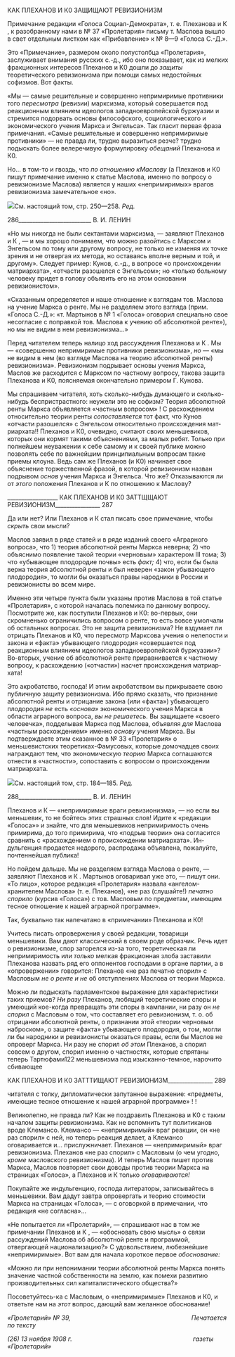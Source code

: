 КАК ПЛЕХАНОВ И К0 ЗАЩИЩАЮТ РЕВИЗИОНИЗМ

Примечание редакции «Голоса Социал-Демократа», т. е. Плеханова и К , к разо­бранному нами в № 37 «Пролетария» письму т. Маслова вышло в свет отдельным ли­стком как «Прибавление» к № 8—9 «Голоса С.-Д.».

Это «Примечание», размером около полустолбца «Пролетария», заслуживает внима­ния русских с.-д., ибо оно показывает, как из мелких фракционных интересов Плеханов и К0 дошли до _защиты_ теоретического ревизионизма при помощи самых недостойных софизмов. Вот факты.

«Мы — самые решительные и совершенно непримиримые противники того _пере­смотра_ (ревизии) марксизма, который совершается под реакционным влиянием идео­логов западноевропейской буржуазии и стремится подорвать основы философского, социологического и экономического учения Маркса и Энгельса». Так гласит первая фраза примечания. «Самые решительные и совершенно непримиримые противники» — не правда ли, трудно выразиться резче? трудно подыскать более велеречивую форму­лировку _обещаний_ Плеханова и К0.

Но... в том-то и гвоздь, что _по отношению кМаслову_ (а Плеханов и К0 пишут приме­чание именно к статье Маслова, именно по вопросу о ревизионизме Маслова) является у наших «непримиримых» врагов ревизионизма замечательное «но».

![](file:///C:/Users/bot32/AppData/Local/Temp/msohtmlclip1/01/clip_image001.png)См. настоящий том, стр. 250—258. _Ред._

  

286__________________________ В. И. ЛЕНИН

«Но мы никогда не были сектантами марксизма, — заявляют Плеханов и К , — и мы хорошо понимаем, что можно разойтись с Марксом и Энгельсом по тому или другому вопросу, не только не изменяя их точке зрения и не отвергая их метода, но оставаясь вполне верным и той, и другому». Следует пример: Кунов, с.-д., в вопросе «о происхо­ждении матриархата», «отчасти разошелся с Энгельсом»; но «только больному челове­ку придет в голову объявить его на этом основании ревизионистом».

«Сказанным определяется и наше отношение к взглядам тов. Маслова на учение Маркса о ренте. Мы не разделяем этого взгляда (прим. «Голоса С.-Д.»: «т. Мартынов в № 1 «Голоса» оговорил специально свое несогласие с поправкой тов. Маслова к учению об абсолютной ренте»), но мы не видим в нем реви­зионизма...»

Перед читателем теперь налицо ход рассуждения Плеханова и К . Мы — «совер­шенно непримиримые противники ревизионизма», _но_ — «мы не видим в нем (во взгля­де Маслова на теорию абсолютной ренты) ревизионизма». Ревизионизм подрывает ос­новы учения Маркса, Маслов же расходится с Марксом по частному вопросу, такова защита Плеханова и К0, поясняемая окончательно примером Г. Кунова.

Мы спрашиваем читателя, хоть сколько-нибудь думающего и сколько-нибудь бес­пристрастного: неужели это не софизм? Теория абсолютной ренты Маркса объявляется «частным вопросом» ! С расхождением относительно теории ренты _сопоставляется_ тот факт, что Кунов «отчасти разошелся» с Энгельсом относительно происхождения мат­риархата!! Плеханов и К0, очевидно, считают своих меньшевиков, которых они кормят такими объяснениями, за малых ребят. Только при полнейшем неуважении к себе са­мому и к своей публике можно позволять себе по важнейшим принципиальным вопро­сам такие приемы клоуна. Ведь сам же Плеханов (и К0) начинает свое объяснение тор­жественной фразой, в которой ревизионизм назван подрывом _основ_ учения Маркса и Энгельса. Что же? Отказываются ли от _этого_ положения Плеханов и К по отношению к Маслову?

  

__________________ КАК ПЛЕХАНОВ И К0 ЗАТТЩЩАЮТ РЕВИЗИОНИЗМ________________ 287

Да или нет? Или Плеханов и К стал писать свое примечание, чтобы _скрыть_ свои мыс­ли?

Маслов заявил в ряде статей и в ряде изданий своего «Аграрного вопроса», что 1) теория абсолютной ренты Маркса неверна; 2) что объяснимо появление такой теории «черновым» характером III тома; 3) что «убывающее плодородие почвы» есть _факт;_ 4) что, если бы была верна теория абсолютной ренты и был неверен «закон убывающего плодородия», то могли бы оказаться правы народники в России и ревизионисты во всем мире.

Именно эти четыре пункта были указаны против Маслова в той статье «Пролета­рия», с которой началась полемика по данному вопросу. Посмотрите же, как поступили Плеханов и К0: во-первых, они скромненько ограничились вопросом о ренте, то есть вовсе умолчали об остальных вопросах. Это не защита ревизионизма? Не вздумает ли отрицать Плеханов и К0, что пересмотр Марксова учения о нелепости и закона и «фак­та» убывающего плодородия «совершается под реакционным влиянием идеологов за­падноевропейской буржуазии»? Во-вторых, учение об абсолютной ренте приравнива­ется к частному вопросу, к расхождению («отчасти») насчет происхождения матриар­хата!

Это акробатство, господа! И этим акробатством вы прикрываете свою публичную защиту ревизионизма. Ибо прямо сказать, что признание абсолютной ренты и отрица­ние закона (или «факта») убывающего плодородия _не_ есть _«основа»_ экономического учения Маркса в области аграрного вопроса, _вы не решаетесь._ Вы защищаете «своего человечка», подделывая Маркса под Маслова, объявляя _для_ Маслова «частным расхож­дением» именно _основу учения_ Маркса. Вы подтверждаете этим сказанное в № 33 «Пролетария» о меньшевистских теоретиках-Фамусовых, которые домочадцев своих награждают тем, что экономическую _теорию_ Маркса соглашаются отнести в «частно­сти», сопоставить с вопросом о происхождении матриархата.

![](file:///C:/Users/bot32/AppData/Local/Temp/msohtmlclip1/01/clip_image001.png)См. настоящий том, стр. 184—185. _Ред._

  

288__________________________ В. И. ЛЕНИН

Плеханов и К — «непримиримые враги ревизионизма», — но если вы меньшевик, то не бойтесь этих страшных слов! Идите к «редакции «Голоса»» и знайте, что для меньшевиков непримиримость очень примирима, до того примирима, что «подрыв тео­рии» она согласится сравнить с «расхождением о происхождении матриархата». Ин­дульгенция продается недорого, распродажа объявлена, пожалуйте, почтеннейшая пуб­лика!

Но пойдем дальше. Мы не разделяем взгляда Маслова о ренте, — заявляют Плеха­нов и К . Мартынов оговаривал уже это, — пишут они. «То лицо», которое редакция «Пролетария» назвала «ангелом-хранителем Маслова» (т. е. Плеханов), «не раз (слу­шайте!) _печатно спорило_ (курсив «Голоса») с тов. Масловым по предметам, имеющим тесное отношение к нашей аграрной программе».

Так, буквально так напечатано в «примечании» Плеханова и К0!

Учитесь писать опровержения у своей редакции, товарищи меньшевики. Вам дают классический в своем роде образчик. Речь идет о ревизионизме, спор загорелся из-за того, теоретическая ли непримиримость или _только_ мелкая фракционная злоба заста­вили Плеханова назвать ряд его оппонентов господами в органе партии, а в «опровер­жении» говорится: Плеханов «не раз печатно спорил» с Масловым _не о ренте и не_ об отступлениях Маслова от теории Маркса.

Можно ли подыскать парламентское выражение для характеристики таких приемов? _Ни разу_ Плеханов, любящий теоретические споры и умеющий кое-когда превращать эти споры в кампании, ни разу он _не спорил_ с Масловым о том, что составляет его реви­зионизм, т. о. об отрицании абсолютной ренты, о признании этой «теории черновым наброском», о защите «факта» убывающего плодородия, о том, могли ли бы народники и ревизионисты оказаться правы, если бы Маслов не опроверг Маркса. Ни разу не спо­рил _об этом_ Плеханов, а спорил совсем о другом, спорил именно о частностях, кото­рые спрятаны теперь Тартюфами122 меньшевизма под изысканно-темное, нарочито сби­вающее

  

КАК ПЛЕХАНОВ И К0 ЗАТТТИЩАЮТ РЕВИЗИОНИЗМ________________ 289

читателя с толку, дипломатически запутанное выражение: «предметы, имеющие тесное отношение к нашей аграрной программе» ! !

Великолепно, не правда ли? Как не поздравить Плеханова и К0 с таким началом за­щиты ревизионизма. Как не вспомнить тут политиканов вроде Клемансо. Клемансо — «непримиримый» враг реакции, он «не раз спорил» с ней, но теперь реакция делает, а Клемансо оговаривается и... прислужничает. Плеханов — «непримиримый» враг реви­зионизма. Плеханов «не раз спорил» с Масловым (о чем угодно, _кроме_ масловского ре­визионизма). И теперь Маслов пишет против Маркса, Маслов повторяет свои доводы против теории Маркса на страницах «Голоса», а Плеханов и К только _оговариваются!_

Покупайте же индульгенцию, господа литераторы, записывайтесь в меньшевики. Вам дадут завтра опровергать и теорию стоимости Маркса на страницах «Голоса», — с оговоркой в примечании, что редакция «не согласна»...

«Не попытается ли «Пролетарий», — спрашивают нас в том же примечании Плеха­нов и К , — «обосновать свою мысль» о связи рассуждений Маслова об абсолютной ренте и программой, отвергающей национализацию?» С удовольствием, любезнейшие «непримиримые». Вот вам для начала короткое первое _обоснование:_

«Можно ли при непонимании теории абсолютной ренты Маркса понять значение ча­стной собственности на землю, как помехи развитию производительных сил капитали­стического общества?»

Посоветуйтесь-ка с Масловым, о «непримиримые» Плеханов и К0, и ответьте нам на _этот_ вопрос, дающий вам желанное обоснование!

_«Пролетарий» № 39,                                                                      Печатается по тексту_

_(26) 13 ноября 1908 г.                                                                      газеты «Пролетарий»_